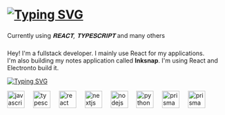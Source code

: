 # <a href="https://git.io/typing-svg"><img src="https://readme-typing-svg.herokuapp.com?font=Fira+Code&size=35&pause=1000&color=1A6AF7&width=435&lines=Fullstack+developer;Building+Inksnap" alt="Typing SVG" /></a>

###
Currently using *𝐑𝐄𝐀𝐂𝐓, 𝐓𝐘𝐏𝐄𝐒𝐂𝐑𝐈𝐏𝐓* and many others <br />

###

Hey! I'm a fullstack developer. I mainly use React for my applications. <br />
I'm also building my notes application called **Inksnap**. I'm using React and Electronto build it.

[![Typing SVG](https://readme-typing-svg.herokuapp.com?font=Fira+Code&size=30&duration=1000&pause=100000000&color=1A6AF7&width=435&lines=Some+of+my+experiences)](https://git.io/typing-svg)

<div align="left">
  <img src="https://cdn.jsdelivr.net/gh/devicons/devicon/icons/javascript/javascript-original.svg" height="40" alt="javascript logo"  />
  <img width="12" />
  <img src="https://cdn.jsdelivr.net/gh/devicons/devicon/icons/typescript/typescript-original.svg" height="40" alt="typescript logo"  />
  <img width="12" />
  <img src="https://cdn.jsdelivr.net/gh/devicons/devicon/icons/react/react-original.svg" height="40" alt="react logo"  />
  <img width="12" />
  <img src="https://cdn.jsdelivr.net/gh/devicons/devicon/icons/nextjs/nextjs-original.svg" height="40" alt="nextjs logo"  />
  <img width="12" />
  <img src="https://cdn.jsdelivr.net/gh/devicons/devicon/icons/nodejs/nodejs-original.svg" height="40" alt="nodejs logo"  />
  <img width="12" />
  <img src="https://cdn.jsdelivr.net/gh/devicons/devicon/icons/python/python-original.svg" height="40" alt="python logo" />
  <img width="12" />
  <img src="https://cdn.jsdelivr.net/gh/devicons/devicon/icons/prisma/prisma-original.svg" height="40" alt="prisma logo" />
  <img width="12" />
  <img src="https://cdn.jsdelivr.net/gh/devicons/devicon/icons/git/git-original.svg" height="40" alt="prisma logo" />
</div>
